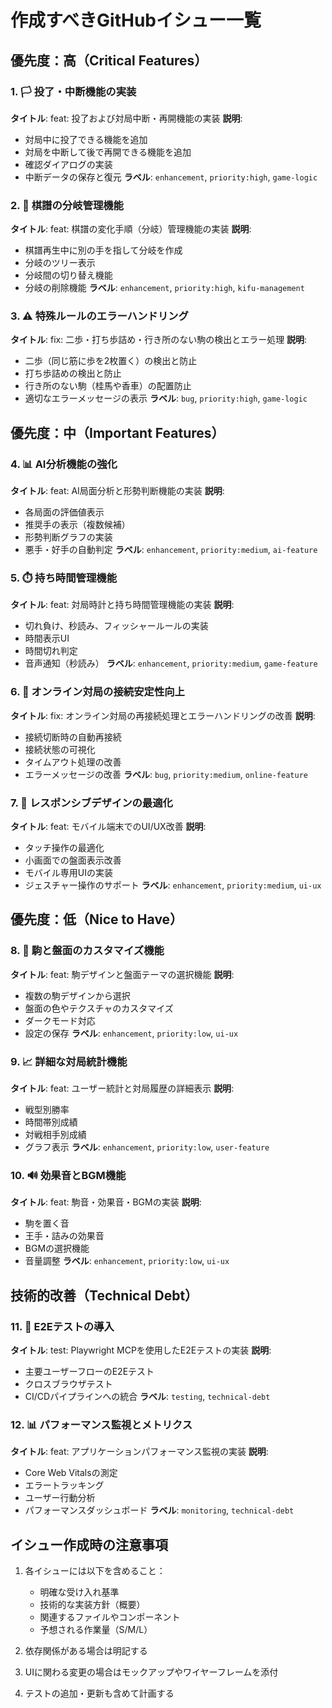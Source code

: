 # 作成すべきGitHubイシュー一覧

## 優先度：高（Critical Features）

### 1. 🏳️ 投了・中断機能の実装
**タイトル**: feat: 投了および対局中断・再開機能の実装
**説明**: 
- 対局中に投了できる機能を追加
- 対局を中断して後で再開できる機能を追加
- 確認ダイアログの実装
- 中断データの保存と復元
**ラベル**: `enhancement`, `priority:high`, `game-logic`

### 2. 🌲 棋譜の分岐管理機能
**タイトル**: feat: 棋譜の変化手順（分岐）管理機能の実装
**説明**:
- 棋譜再生中に別の手を指して分岐を作成
- 分岐のツリー表示
- 分岐間の切り替え機能
- 分岐の削除機能
**ラベル**: `enhancement`, `priority:high`, `kifu-management`

### 3. ⚠️ 特殊ルールのエラーハンドリング
**タイトル**: fix: 二歩・打ち歩詰め・行き所のない駒の検出とエラー処理
**説明**:
- 二歩（同じ筋に歩を2枚置く）の検出と防止
- 打ち歩詰めの検出と防止
- 行き所のない駒（桂馬や香車）の配置防止
- 適切なエラーメッセージの表示
**ラベル**: `bug`, `priority:high`, `game-logic`

## 優先度：中（Important Features）

### 4. 📊 AI分析機能の強化
**タイトル**: feat: AI局面分析と形勢判断機能の実装
**説明**:
- 各局面の評価値表示
- 推奨手の表示（複数候補）
- 形勢判断グラフの実装
- 悪手・好手の自動判定
**ラベル**: `enhancement`, `priority:medium`, `ai-feature`

### 5. ⏱️ 持ち時間管理機能
**タイトル**: feat: 対局時計と持ち時間管理機能の実装
**説明**:
- 切れ負け、秒読み、フィッシャールールの実装
- 時間表示UI
- 時間切れ判定
- 音声通知（秒読み）
**ラベル**: `enhancement`, `priority:medium`, `game-feature`

### 6. 🔄 オンライン対局の接続安定性向上
**タイトル**: fix: オンライン対局の再接続処理とエラーハンドリングの改善
**説明**:
- 接続切断時の自動再接続
- 接続状態の可視化
- タイムアウト処理の改善
- エラーメッセージの改善
**ラベル**: `bug`, `priority:medium`, `online-feature`

### 7. 📱 レスポンシブデザインの最適化
**タイトル**: feat: モバイル端末でのUI/UX改善
**説明**:
- タッチ操作の最適化
- 小画面での盤面表示改善
- モバイル専用UIの実装
- ジェスチャー操作のサポート
**ラベル**: `enhancement`, `priority:medium`, `ui-ux`

## 優先度：低（Nice to Have）

### 8. 🎨 駒と盤面のカスタマイズ機能
**タイトル**: feat: 駒デザインと盤面テーマの選択機能
**説明**:
- 複数の駒デザインから選択
- 盤面の色やテクスチャのカスタマイズ
- ダークモード対応
- 設定の保存
**ラベル**: `enhancement`, `priority:low`, `ui-ux`

### 9. 📈 詳細な対局統計機能
**タイトル**: feat: ユーザー統計と対局履歴の詳細表示
**説明**:
- 戦型別勝率
- 時間帯別成績
- 対戦相手別成績
- グラフ表示
**ラベル**: `enhancement`, `priority:low`, `user-feature`

### 10. 🔊 効果音とBGM機能
**タイトル**: feat: 駒音・効果音・BGMの実装
**説明**:
- 駒を置く音
- 王手・詰みの効果音
- BGMの選択機能
- 音量調整
**ラベル**: `enhancement`, `priority:low`, `ui-ux`

## 技術的改善（Technical Debt）

### 11. 🧪 E2Eテストの導入
**タイトル**: test: Playwright MCPを使用したE2Eテストの実装
**説明**:
- 主要ユーザーフローのE2Eテスト
- クロスブラウザテスト
- CI/CDパイプラインへの統合
**ラベル**: `testing`, `technical-debt`

### 12. 📊 パフォーマンス監視とメトリクス
**タイトル**: feat: アプリケーションパフォーマンス監視の実装
**説明**:
- Core Web Vitalsの測定
- エラートラッキング
- ユーザー行動分析
- パフォーマンスダッシュボード
**ラベル**: `monitoring`, `technical-debt`

## イシュー作成時の注意事項

1. 各イシューには以下を含めること：
   - 明確な受け入れ基準
   - 技術的な実装方針（概要）
   - 関連するファイルやコンポーネント
   - 予想される作業量（S/M/L）

2. 依存関係がある場合は明記する

3. UIに関わる変更の場合はモックアップやワイヤーフレームを添付

4. テストの追加・更新も含めて計画する